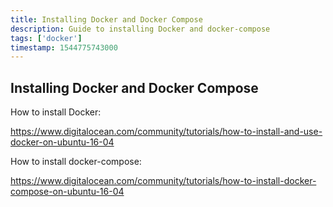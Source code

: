 ```yaml
---
title: Installing Docker and Docker Compose
description: Guide to installing Docker and docker-compose
tags: ['docker']
timestamp: 1544775743000
---
```


## Installing Docker and Docker Compose

How to install Docker:

<https://www.digitalocean.com/community/tutorials/how-to-install-and-use-docker-on-ubuntu-16-04>

How to install docker-compose:

<https://www.digitalocean.com/community/tutorials/how-to-install-docker-compose-on-ubuntu-16-04>
